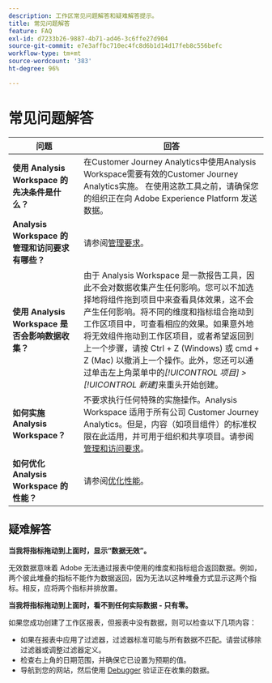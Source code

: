 ```yaml
---
description: 工作区常见问题解答和疑难解答提示。
title: 常见问题解答
feature: FAQ
exl-id: d7233b26-9887-4b71-ad46-3c6ffe27d904
source-git-commit: e7e3affbc710ec4fc8d6b1d14d17feb8c556befc
workflow-type: tm+mt
source-wordcount: '383'
ht-degree: 96%

---
```


# 常见问题解答

| 问题 | 回答 |
|--- |--- |
| **使用 Analysis Workspace 的先决条件是什么？** | 在Customer Journey Analytics中使用Analysis Workspace需要有效的Customer Journey Analytics实施。 在使用这款工具之前，请确保您的组织正在向 Adobe Experience Platform 发送数据。 |
| **Analysis Workspace 的管理和访问要求有哪些？** | 请参阅[管理要求](/help/analysis-workspace/workspace-faq/frequently-asked-questions-analysis-workspace.md)。 |
| **使用 Analysis Workspace 是否会影响数据收集？** | 由于 Analysis Workspace 是一款报告工具，因此不会对数据收集产生任何影响。您可以不加选择地将组件拖到项目中来查看具体效果，这不会产生任何影响。将不同的维度和指标组合拖动到工作区项目中，可查看相应的效果。如果意外地将无效组件拖动到工作区项目，或者希望返回到上一个步骤，请按 Ctrl + Z (Windows) 或 cmd + Z (Mac) 以撤消上一个操作。此外，您还可以通过单击左上角菜单中的&#x200B;*[!UICONTROL 项目] > [!UICONTROL 新建]*&#x200B;来重头开始创建。 |
| **如何实施 Analysis Workspace？** | 不要求执行任何特殊的实施操作。Analysis Workspace 适用于所有公司 Customer Journey Analytics。但是，内容（如项目组件）的标准权限在此适用，并可用于组织和共享项目。请参阅[管理和访问要求](/help/analysis-workspace/workspace-faq/frequently-asked-questions-analysis-workspace.md)。 |
| **如何优化 Analysis Workspace 的性能？** | 请参阅[优化性能](/help/admin/optimizing-performance.md)。 |

## 疑难解答

**当我将指标拖动到上面时，显示“数据无效”。**

无效数据意味着 Adobe 无法通过报表中使用的维度和指标组合返回数据。例如，两个彼此堆叠的指标不能作为数据返回，因为无法以这种堆叠方式显示这两个指标。相反，应将两个指标并排放置。

**当我将指标拖动到上面时，看不到任何实际数据 - 只有零。**

如果您成功创建了工作区报表，但报表中没有数据，则可以检查以下几项内容：

* 如果在报表中应用了过滤器，过滤器标准可能与所有数据不匹配。请尝试移除过滤器或调整过滤器定义。
* 检查右上角的日期范围，并确保它已设置为预期的值。
* 导航到您的网站，然后使用 [Debugger](https://experienceleague.adobe.com/docs/debugger/using/experience-cloud-debugger.html) 验证正在收集的数据。
